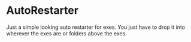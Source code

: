 # AutoRestarter
Just a simple looking auto restarter for exes. 
You just have to drop it into wherever the exes  are or folders above the exes.
